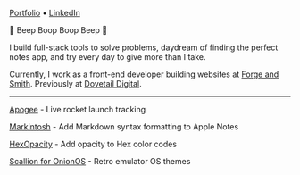 [Portfolio](https://austinchiatto.com) • [LinkedIn](https://www.linkedin.com/in/austin-chiatto/)

🤖 Beep Boop Boop Beep 🤖

I build full-stack tools to solve problems, daydream of finding the perfect notes app, and try every day to give more than I take.

Currently, I work as a front-end developer building websites at [Forge and Smith](https://forgeandsmith.com/). Previously at [Dovetail Digital](https://www.dovetaildigital.ca/).

---

[Apogee](https://apogee-spaceflight-tracker.vercel.app/) - Live rocket launch tracking

[Markintosh]() - Add Markdown syntax formatting to Apple Notes

[HexOpacity](https://hex-opacity.austinchiatto.com/) - Add opacity to Hex color codes

[Scallion for OnionOS](https://github.com/OnionUI/Themes/pull/42) - Retro emulator OS themes
